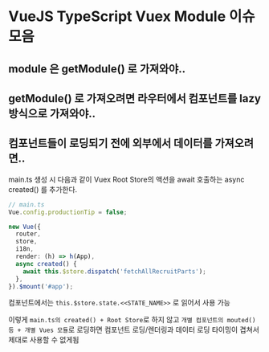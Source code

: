 # VueJS TypeScript Vuex Module 이슈 모음

## module 은 getModule() 로 가져와야..


## getModule() 로 가져오려면 라우터에서 컴포넌트를 lazy 방식으로 가져와야..


## 컴포넌트들이 로딩되기 전에 외부에서 데이터를 가져오려면..

main.ts 생성 시 다음과 같이 Vuex Root Store의 액션을 await 호출하는 async created() 를 추가한다.

```typescript
// main.ts
Vue.config.productionTip = false;

new Vue({
  router,
  store,
  i18n,
  render: (h) => h(App),
  async created() {
    await this.$store.dispatch('fetchAllRecruitParts');
  },
}).$mount('#app');
```

컴포넌트에서는 `this.$store.state.<<STATE_NAME>>` 로 읽어서 사용 가능

이렇게 `main.ts의 created() + Root Store`로 하지 않고 `개별 컴포넌트의 mouted() 등 + 개별 Vues 모듈`로 로딩하면 컴포넌트 로딩/렌더링과 데이터 로딩 타이밍이 겹쳐서 제대로 사용할 수 없게됨


